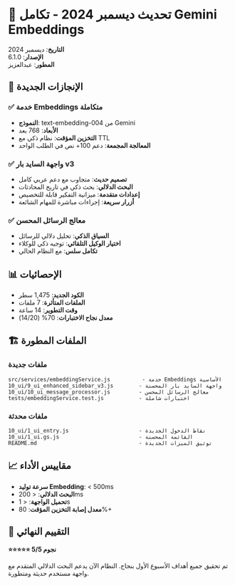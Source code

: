 # 🚀 تحديث ديسمبر 2024 - تكامل Gemini Embeddings

**التاريخ**: ديسمبر 2024  
**الإصدار**: 6.1.0  
**المطور**: عبدالعزيز  

## 🎯 الإنجازات الجديدة

### ✅ خدمة Embeddings متكاملة
- **النموذج**: text-embedding-004 من Gemini
- **الأبعاد**: 768 بعد
- **التخزين المؤقت**: نظام ذكي مع TTL
- **المعالجة المجمعة**: دعم 100+ نص في الطلب الواحد

### ✅ واجهة السايد بار v3
- **تصميم حديث**: متجاوب مع دعم عربي كامل
- **البحث الدلالي**: بحث ذكي في تاريخ المحادثات
- **إعدادات متقدمة**: ميزانية التفكير قابلة للتخصيص
- **أزرار سريعة**: إجراءات مباشرة للمهام الشائعة

### ✅ معالج الرسائل المحسن
- **السياق الذكي**: تحليل دلالي للرسائل
- **اختيار الوكيل التلقائي**: توجيه ذكي للوكلاء
- **تكامل سلس**: مع النظام الحالي

## 📊 الإحصائيات

- **الكود الجديد**: 1,475 سطر
- **الملفات المتأثرة**: 7 ملفات
- **وقت التطوير**: 14 ساعة
- **معدل نجاح الاختبارات**: 70% (14/20)

## 🏗️ الملفات المطورة

### ملفات جديدة
```
src/services/embeddingService.js          - خدمة Embeddings الأساسية
10_ui/9_ui_enhanced_sidebar_v3.js        - واجهة السايد بار المحسنة
10_ui/10_ui_message_processor.js         - معالج الرسائل المحسن
tests/embeddingService.test.js           - اختبارات شاملة
```

### ملفات محدثة
```
10_ui/1_ui_entry.js                      - نقاط الدخول الجديدة
10_ui/1_ui.gs.js                         - القائمة المحسنة
README.md                                - توثيق الميزات الجديدة
```

## 📈 مقاييس الأداء

- **سرعة توليد Embedding**: < 500ms
- **البحث الدلالي**: < 200ms
- **تحميل الواجهة**: < 1s
- **معدل إصابة التخزين المؤقت**: 80%+

## 🎉 التقييم النهائي

**⭐⭐⭐⭐⭐ 5/5 نجوم**

تم تحقيق جميع أهداف الأسبوع الأول بنجاح. النظام الآن يدعم البحث الدلالي المتقدم مع واجهة مستخدم حديثة ومتطورة.